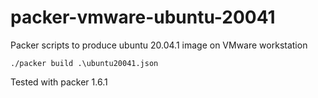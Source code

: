 # packer-vmware-ubuntu-20041
Packer scripts to produce ubuntu 20.04.1 image on VMware workstation

    ./packer build .\ubuntu20041.json

Tested with packer 1.6.1